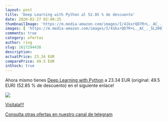 ```yaml
---
layout: post
title: 'Deep Learning with Python al 52.85 % de descuento'
date: 2020-02-27 02:40:25
thumbnailImage: 'https://m.media-amazon.com/images/I/41kxrQD7R+L._AC_._SL200_.jpg'
images: [ 'https://m.media-amazon.com/images/I/41kxrQD7R+L._AC_._SL200_.jpg' ]
comments: true
category: ofertas
author: ring
slug: 1617294438
description:
actualPrice: 23.34 EUR
comparePrice: 49.5 EUR
inStock: true
---
```


Ahora mismo tienes [Deep Learning with Python](https://www.amazon.com/dp/1617294438/?tag=redken08-20) a 23.34 EUR (original: 49.5 EUR) (52.85 %  de descuento) en el siguiente enlace!

[![](https://m.media-amazon.com/images/I/41kxrQD7R+L._AC_._SL200_.jpg)](https://www.amazon.com/dp/1617294438/?tag=redken08-20)

[Visítala!!!](https://www.amazon.com/dp/1617294438/?tag=redken08-20)

[Consulta otras ofertas en nuestro canal de telegram](https://t.me/s/ofertas25)
